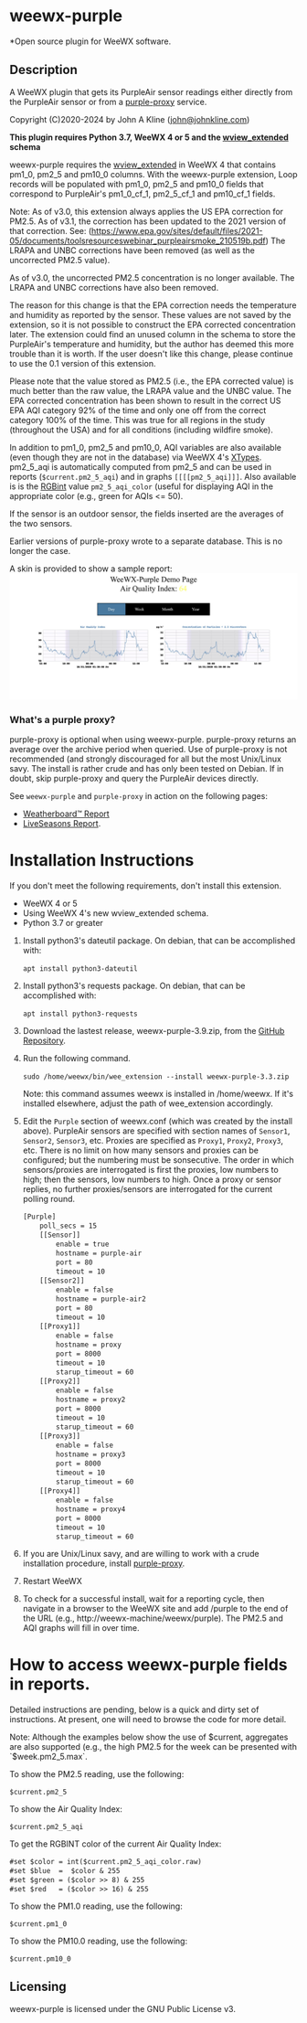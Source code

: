 # weewx-purple
*Open source plugin for WeeWX software.

## Description

A WeeWX plugin that gets its PurpleAir sensor readings either directly
from the PurpleAir sensor or from a
[purple-proxy](https://github.com/chaunceygardiner/weewx-purple) service.

Copyright (C)2020-2024 by John A Kline (john@johnkline.com)

**This plugin requires Python 3.7, WeeWX 4 or 5 and the
[wview_extended](https://github.com/weewx/weewx/blob/master/bin/schemas/wview_extended.py)
schema**

weewx-purple requires the
[wview_extended](https://github.com/weewx/weewx/blob/master/bin/schemas/wview_extended.py)
in WeeWX 4 that contains pm1_0, pm2_5 and pm10_0 columns.  With the weewx-purple
extension, Loop records will be populated with pm1_0, pm2_5 and pm10_0 fields that
correspond to PurpleAir's pm1_0_cf_1, pm2_5_cf_1 and pm10_cf_1 fields.

Note: As of v3.0, this extension always applies the US EPA correction for PM2.5.  As of v3.1, the
   correction has been updated to the 2021 version of that correction.  See:
   (https://www.epa.gov/sites/default/files/2021-05/documents/toolsresourceswebinar_purpleairsmoke_210519b.pdf)
   The LRAPA and UNBC corrections have been removed (as well as the uncorrected
   PM2.5 value).

As of v3.0, the uncorrected PM2.5 concentration is no longer available.
The LRAPA and UNBC corrections have also been removed.

The reason for this change is that the EPA correction needs the
temperature and humidity as reported by the sensor.  These values
are not saved by the extension, so it is not possible to construct
the EPA corrected concentration later.  The extension could find an
unused column in the schema to store the PurpleAir's temperature and
humidity, but the author has deemed this more trouble than it is
worth.  If the user doesn't like this change, please continue to
use the 0.1 version of this extension.

Please note that the value stored as PM2.5 (i.e., the EPA corrected
value) is much better than the raw value, the LRAPA value and the
UNBC value.  The EPA corrected concentration has been shown to
result in the correct US EPA AQI category 92% of the time and only
one off from the correct category 100% of the time.  This was
true for all regions in the study (throughout the USA) and for
all conditions (including wildfire smoke).

In addition to pm1_0, pm2_5 and pm10_0, AQI variables are also available
(even though they are not in the database) via WeeWX 4's
[XTypes](https://github.com/weewx/weewx/wiki/WeeWX-V4-user-defined-types).
pm2_5_aqi is automatically computed from pm2_5 and can be used in reports
(`$current.pm2_5_aqi`) and in graphs `[[[[pm2_5_aqi]]]`.  Also available is
is the [RGBint](https://www.shodor.org/stella2java/rgbint.html) value
`pm2_5_aqi_color` (useful for displaying AQI in the appropriate color
(e.g., green for AQIs <= 50).

If the sensor is an outdoor sensor, the fields inserted are the averages
of the two sensors.

Earlier versions of purple-proxy wrote to a separate database.  This is no
longer the case.

A skin is provided to show a sample report:
![PurpleReport](PurpleReport.jpg)

### What's a purple proxy?

purple-proxy is optional when using weewx-purple.  purple-proxy
returns an average over the archive period when queried.  Use of purple-proxy
is not recommended (and strongly discouraged for all but the most Unix/Linux
savy.  The install is rather crude and has only been tested on Debian.
If in doubt, skip purple-proxy and query the PurpleAir devices directly.

See `weewx-purple` and `purple-proxy` in action on the following pages:
* [Weatherboard&trade; Report](https://www.paloaltoweather.com/weatherboard/)
* [LiveSeasons Report](https://www.paloaltoweather.com/index.html).

# Installation Instructions

If you don't meet the following requirements, don't install this extension.
  * WeeWX 4 or 5
  * Using WeeWX 4's new wview_extended schema.
  * Python 3.7 or greater

1. Install python3's dateutil package.  On debian, that can be accomplished with:

   `apt install python3-dateutil`

1. Install python3's requests package.  On debian, that can be accomplished with:

   `apt install python3-requests`

1. Download the lastest release, weewx-purple-3.9.zip, from the
   [GitHub Repository](https://github.com/chaunceygardiner/weewx-purple).

1. Run the following command.

   `sudo /home/weewx/bin/wee_extension --install weewx-purple-3.3.zip`

   Note: this command assumes weewx is installed in /home/weewx.  If it's installed
   elsewhere, adjust the path of wee_extension accordingly.

1. Edit the `Purple` section of weewx.conf (which was created by the install
   above).  PurpleAir sensors are specified with section names of `Sensor1`,
   `Sensor2`, `Sensor3`, etc.  Proxies are specified as `Proxy1`, `Proxy2`,
   `Proxy3`, etc.  There is no limit on how many sensors and proxies can
   be configured; but the numbering must be sonsecutive.  The order in which
   sensors/proxies are interrogated is first the proxies, low numbers to high;
   then the sensors, low numbers to high.  Once a proxy or sensor replies,
   no further proxies/sensors are interrogated for the current polling round.

   ```
   [Purple]
       poll_secs = 15
       [[Sensor]]
           enable = true
           hostname = purple-air
           port = 80
           timeout = 10
       [[Sensor2]]
           enable = false
           hostname = purple-air2
           port = 80
           timeout = 10
       [[Proxy1]]
           enable = false
           hostname = proxy
           port = 8000
           timeout = 10
           starup_timeout = 60
       [[Proxy2]]
           enable = false
           hostname = proxy2
           port = 8000
           timeout = 10
           starup_timeout = 60
       [[Proxy3]]
           enable = false
           hostname = proxy3
           port = 8000
           timeout = 10
           starup_timeout = 60
       [[Proxy4]]
           enable = false
           hostname = proxy4
           port = 8000
           timeout = 10
           starup_timeout = 60
   ```

1. If you are Unix/Linux savy, and are willing to work with a crude
   installation procedure, install
   [purple-proxy](https://github.com/chaunceygardiner/purple-proxy).

1. Restart WeeWX

1. To check for a successful install, wait for a reporting cycle, then
   navigate in a browser to the WeeWX site and add /purple to the end
   of the URL (e.g., http://weewx-machine/weewx/purple).
   The PM2.5 and AQI graphs will fill in over time.

# How to access weewx-purple fields in reports.

Detailed instructions are pending, below is a quick and dirty set of instructions.
At present, one will need to browse the code for more detail.

Note: Although the examples below show the use of $current, aggregates are also
supported (e.g., the high PM2.5 for the week can be presented with `$week.pm2_5.max`.

To show the PM2.5 reading, use the following:
```
$current.pm2_5
```

To show the Air Quality Index:
```
$current.pm2_5_aqi
```

To get the RGBINT color of the current Air Quality Index:
```
#set $color = int($current.pm2_5_aqi_color.raw)
#set $blue  =  $color & 255
#set $green = ($color >> 8) & 255
#set $red   = ($color >> 16) & 255
```

To show the PM1.0 reading, use the following:
```
$current.pm1_0
```

To show the PM10.0 reading, use the following:
```
$current.pm10_0
```

## Licensing

weewx-purple is licensed under the GNU Public License v3.
